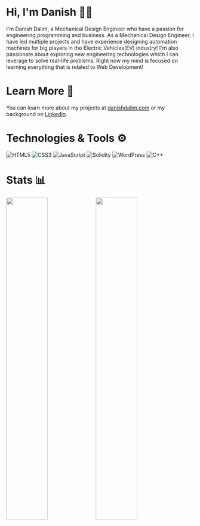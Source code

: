 # Hi, I'm Danish 👋🏼

I'm Danish Dalim, a Mechanical Design Engineer who have a passion for engineering,programming and business. As a Mechanical Design Engineer, I have led multiple projects and have experience designing automation machines for big players in the Electric Vehicles(EV) industry! I'm also passionate about exploring new engineering technologies which I can leverage to solve real-life problems. Right now my mind is focused on learning everything that is related to Web Development!

# Learn More 📄
You can learn more about my projects at <a href="http://danishdalim.com/">danishdalim.com</a> or my background on <a href="https://www.linkedin.com/in/danish-dalim/">LinkedIn<a>.

# Technologies & Tools ⚙️
![HTML5](https://img.shields.io/badge/html5-%23E34F26.svg?style=for-the-badge&logo=html5&logoColor=white)
![CSS3](https://img.shields.io/badge/css3-%231572B6.svg?style=for-the-badge&logo=css3&logoColor=white)
![JavaScript](https://img.shields.io/badge/javascript-%23323330.svg?style=for-the-badge&logo=javascript&logoColor=%23F7DF1E)
![Solidity](https://img.shields.io/badge/Solidity-%23363636.svg?style=for-the-badge&logo=solidity&logoColor=white)
![WordPress](https://img.shields.io/badge/WordPress-%23117AC9.svg?style=for-the-badge&logo=WordPress&logoColor=white)
![C++](https://img.shields.io/badge/c++-%2300599C.svg?style=for-the-badge&logo=c%2B%2B&logoColor=white)


# Stats 📊
<img align="left" width="47%" src="https://github-readme-stats.vercel.app/api?username=danishdalim&show_icons=true&theme=graywhite"/>
<img align="left" width="47%" src="https://github-readme-stats.vercel.app/api/top-langs/?username=danishdalim&layout=compact"/>
